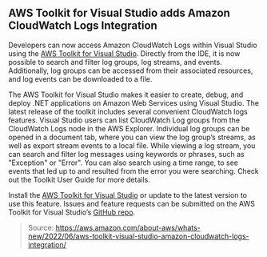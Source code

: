 ## AWS Toolkit for Visual Studio adds Amazon CloudWatch Logs Integration

Developers can now access Amazon CloudWatch Logs within Visual Studio using the [AWS Toolkit for Visual Studio](https://aws.amazon.com/visualstudio/). Directly from the IDE, it is now possible to search and filter log groups, log streams, and events. Additionally, log groups can be accessed from their associated resources, and log events can be downloaded to a file.

The AWS Toolkit for Visual Studio makes it easier to create, debug, and deploy .NET applications on Amazon Web Services using Visual Studio. The latest release of the toolkit includes several convenient CloudWatch logs features. Visual Studio users can list CloudWatch Log groups from the CloudWatch Logs node in the AWS Explorer. Individual log groups can be opened in a document tab, where you can view the log group’s streams, as well as export stream events to a local file. While viewing a log stream, you can search and filter log messages using keywords or phrases, such as "Exception" or "Error". You can also search using a time range, to see events that led up to and resulted from the error you were searching. Check out the Toolkit User Guide for more details.

Install the [AWS Toolkit for Visual Studio](https://aws.amazon.com/visualstudio/) or update to the latest version to use this feature. Issues and feature requests can be submitted on the AWS Toolkit for Visual Studio’s [GitHub repo](https://github.com/aws/aws-toolkit-visual-studio).

> Source: https://aws.amazon.com/about-aws/whats-new/2022/06/aws-toolkit-visual-studio-amazon-cloudwatch-logs-integration/